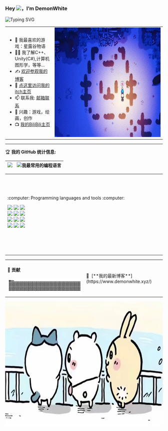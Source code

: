 ### Hey <img src="https://media.giphy.com/media/hvRJCLFzcasrR4ia7z/giphy.gif" width="25px">，I’m DemonWhite
![Typing SVG](https://readme-typing-svg.demolab.com/?lines=欢迎+来到+我的+Github+主页;我一直+在这里+等你)


<table>
<tr>
<td valign="center"  width="30%">

- 💬 我最喜欢的游戏：星露谷物语
- 👨‍💻 我了解C++、Unity(C#),计算机图形学，等等...
- ✍️ [欢迎参观我的博客](https://www.demonwhite.xyz/)
- 🤖 [点这里访问我的itch主页](https://demonwhite.itch.io/)
- 📫 联系我: [邮箱联系](mailto:NKUyhr@163.com)
- 🎣 兴趣：游戏，绘画，创作
- 📺 [我的BiliBili主页](https://space.bilibili.com/454833986?spm_id_from=333.1007.0.0)

</td>
<td valign="center" width="100%" height="100%">
<img src="star.jpg" width="700" height="350">
</td>
</tr>
</table>

<hr/>



🏆 **我的 GitHub 统计信息:**

|![](https://github-readme-stats.vercel.app/api?username=demonwhitey)|![我最常用的编程语言](https://github-readme-stats.vercel.app/api/top-langs/?username=demonwhitey&layout=compact&hide_border=true&langs_count=10)|
|-|-|

<table>
<tr>
<td valign="center"  width="100%" hight="100%">
  :computer: Programming languages and tools :computer:

<br />
<p>
<code><img width="25%"  src="https://www.vectorlogo.zone/logos/unity3d/unity3d-ar21.svg"></code>
<code><img width="25%" src="https://www.vectorlogo.zone/logos/python/python-ar21.svg"></code>
<code><img width="25%" src="https://www.vectorlogo.zone/logos/blender/blender-ar21.svg"></code>
<br />
<code><img width="25%"  src="https://www.vectorlogo.zone/logos/java/java-ar21.svg"></code>
<code><img width="25%"  src="https://www.vectorlogo.zone/logos/cmake/cmake-ar21.svg"></code>
<code><img width="25%" src="https://www.vectorlogo.zone/logos/mysql/mysql-ar21.svg"></code>
<br />
<code><img width="25%" src="https://www.vectorlogo.zone/logos/ubuntu/ubuntu-ar21.svg"></code>
<code><img width="25%"  src="https://www.vectorlogo.zone/logos/linux/linux-ar21.svg"></code>
<code><img width="25%"  src="https://www.vectorlogo.zone/logos/qtio/qtio-ar21.svg"></code>
<br />
<code><img width="25%" src="https://www.vectorlogo.zone/logos/git-scm/git-scm-ar21.svg"></code>
<code><img width="25%" src="https://www.vectorlogo.zone/logos/virtualbox/virtualbox-ar21.svg"></code>
<code><img width="25%" src="https://www.vectorlogo.zone/logos/visualstudio_code/visualstudio_code-ar21.svg"></code>

</p>
</td>

<td valign="center"  width="40%">
  <img src="chiikawa2.gif" width="300" height="250">
</td>
</tr>
</table>
<table>
<tr>
<td valign="center"  width="50%">

#### 🐍 贡献
<picture>
  <source media="(prefers-color-scheme: dark)" srcset="https://raw.githubusercontent.com/rento666/rento666/output/github-contribution-grid-snake-dark.svg">
  <source media="(prefers-color-scheme: light)" srcset="https://raw.githubusercontent.com/rento666/rento666/output/github-contribution-grid-snake.svg">
  <img alt="github contribution grid snake animation" src="https://raw.githubusercontent.com/rento666/rento666/output/github-contribution-grid-snake.svg">
</picture>

</td>
<td valign="center"  width="50%">
📕 &nbsp;[**我的最新博客**](https://www.demonwhite.xyz/)
<!-- BLOG-POST-LIST:START -->
<!-- BLOG-POST-LIST:END -->
</td>
</tr>

</table>





<img src="chiikawa.jpg" width="1400" height="400">
